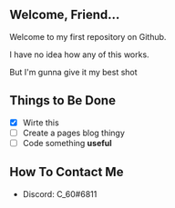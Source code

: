## Welcome, Friend...

Welcome to my first repository on Github.

I have no idea how any of this works.

But I'm gunna give it my best shot

## Things to Be Done

- [x] Wirte this
- [ ] Create a pages blog thingy
- [ ] Code something **useful**

## How To Contact Me

- Discord: C_60#6811
